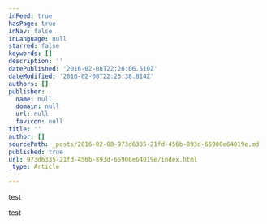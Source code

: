 ```yaml
---
inFeed: true
hasPage: true
inNav: false
inLanguage: null
starred: false
keywords: []
description: ''
datePublished: '2016-02-08T22:26:06.510Z'
dateModified: '2016-02-08T22:25:38.814Z'
authors: []
publisher:
  name: null
  domain: null
  url: null
  favicon: null
title: ''
author: []
sourcePath: _posts/2016-02-08-973d6335-21fd-456b-893d-66900e64019e.md
published: true
url: 973d6335-21fd-456b-893d-66900e64019e/index.html
_type: Article

---
```

test

test